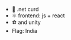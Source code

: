 - 👋 .net curd
- ⚛️ frontend: js + react
- :soccer: and unity
- Flag: India
<!---
mattyonice/mattyonice is a ✨ special ✨ repository because its `README.md` (this file) appears on your GitHub profile.
You can click the Preview link to take a look at your changes.
--->
